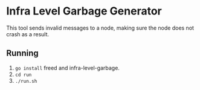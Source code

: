 # Infra Level Garbage Generator
This tool sends invalid messages to a node, making sure the node does not crash as a result.

## Running
 1. `go install` freed and infra-level-garbage.
 2. `cd run`
 3. `./run.sh`


